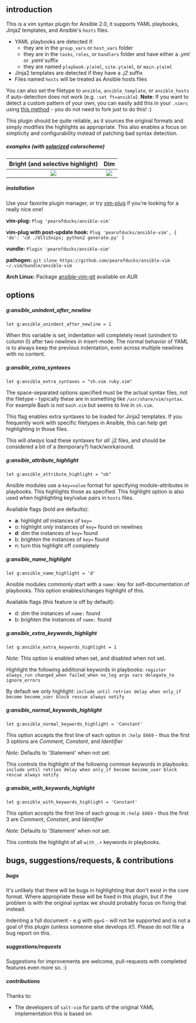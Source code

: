 ## introduction

This is a vim syntax plugin for Ansible 2.0, it supports YAML playbooks, Jinja2 templates, and Ansible's `hosts` files.

- YAML playbooks are detected if:
  - they are in the `group_vars` or `host_vars` folder
  - they are in the `tasks`, `roles`, or `handlers` folder and have either a *.yml* or *.yaml* suffix
  - they are named `playbook.y(a)ml`, `site.y(a)ml`, or `main.y(a)ml`
- Jinja2 templates are detected if they have a *.j2* suffix
- Files named `hosts` will be treated as Ansible hosts files

You can also set the filetype to `ansible`, `ansible_template`, or `ansible_hosts` if auto-detection does not work (e.g. `:set ft=ansible`). **Note**: If you want to detect a custom pattern of your own, you can easily add this in your `.vimrc` using [this method](http://vim.wikia.com/wiki/Change_filetype_based_on_directory_path) - you do not need to fork just to do this! :)

This plugin should be quite reliable, as it sources the original formats and simply modifies the highlights as appropriate. This also enables a focus on simplicity and configurability instead of patching bad syntax detection.

##### examples (with [solarized](https://github.com/altercation/vim-colors-solarized) colorscheme)

Bright (and selective highlight)     |  Dim
:-----------------------------------:|:-------------------------:
![](http://i.imgur.com/whBOZZK.png)  |  ![](http://i.imgur.com/XS0T00e.png)

##### installation

Use your favorite plugin manager, or try [vim-plug](https://github.com/junegunn/vim-plug) if you're looking for a really nice one!

**vim-plug:** `Plug 'pearofducks/ansible-vim'`

**vim-plug with post-update hook:** `Plug 'pearofducks/ansible-vim', { 'do':
'cd ./UltiSnips; python2 generate.py' }`

**vundle:** `Plugin 'pearofducks/ansible-vim'`

**pathogen:** `git clone https://github.com/pearofducks/ansible-vim ~/.vim/bundle/ansible-vim`

**Arch Linux:** Package [ansible-vim-git](https://aur.archlinux.org/packages/ansible-vim-git/) available on AUR

## options

##### g:ansible_unindent_after_newline

`let g:ansible_unindent_after_newline = 1`

When this variable is set, indentation will completely reset (unindent to column 0) after two newlines in insert-mode. The normal behavior of YAML is to always keep the previous indentation, even across multiple newlines with no content.

##### g:ansible_extra_syntaxes
`let g:ansible_extra_syntaxes = "sh.vim ruby.vim"`

The space-separated options specified must be the actual syntax files, not the filetype - typically these are in something like `/usr/share/vim/syntax`. For example Bash is not `bash.vim` but seems to live in `sh.vim`.

This flag enables extra syntaxes to be loaded for Jinja2 templates. If you frequently work with specific filetypes in Ansible, this can help get highlighting in those files.

This will *always* load these syntaxes for *all* .j2 files, and should be considered a bit of a (temporary?) hack/workaround.

##### g:ansible_attribute_highlight
`let g:ansible_attribute_highlight = "ob"`

Ansible modules use a `key=value` format for specifying module-attributes in playbooks. This highlights those as specified. This highlight option is also used when highlighting key/value pairs in `hosts` files.

Available flags (bold are defaults):

- **a**: highlight *all* instances of `key=`
- o: highlight *only* instances of `key=` found on newlines
- **d**: *dim* the instances of `key=` found
- b: *brighten* the instances of `key=` found
- n: turn this highlight off completely

##### g:ansible_name_highlight
`let g:ansible_name_highlight = 'd'`

Ansible modules commonly start with a `name:` key for self-documentation of playbooks. This option enables/changes highlight of this.

Available flags (this feature is off by default):

- d: *dim* the instances of `name:` found
- b: *brighten* the instances of `name:` found

##### g:ansible_extra_keywords_highlight
`let g:ansible_extra_keywords_highlight = 1`

*Note:* This option is enabled when set, and disabled when not set.

Highlight the following additional keywords in playbooks: `register always_run changed_when failed_when no_log args vars delegate_to ignore_errors`

By default we only highlight: `include until retries delay when only_if become become_user block rescue always notify`

##### g:ansible_normal_keywords_highlight
`let g:ansible_normal_keywords_highlight = 'Constant'`

This option accepts the first line of each option in `:help E669` - thus the first 3 options are _Comment_, _Constant_, and _Identifier_

*Note:* Defaults to 'Statement' when not set.

This controls the highlight of the following common keywords in playbooks: `include until retries delay when only_if become become_user block rescue always notify`

##### g:ansible_with_keywords_highlight
`let g:ansible_with_keywords_highlight = 'Constant'`

This option accepts the first line of each group in `:help E669` - thus the first 3 are _Comment_, _Constant_, and _Identifier_

*Note:* Defaults to 'Statement' when not set.

This controls the highlight of all `with_.+` keywords in playbooks.

## bugs, suggestions/requests, & contributions

##### bugs

It's unlikely that there will be bugs in highlighting that don't exist in the core format. Where appropriate these will be fixed in this plugin, but if the problem is with the original syntax we should probably focus on fixing that instead.

Indenting a full document - e.g with `gg=G` - will not be supported and is not a goal of this plugin (unless someone else develops it!). Please do not file a bug report on this.

##### suggestions/requests

Suggestions for improvements are welcome, pull-requests with completed features even more so. :)

##### contributions

Thanks to:

- The developers of `salt-vim` for parts of the original YAML implementation this is based on
